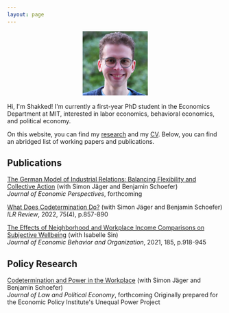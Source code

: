 ```yaml
---
layout: page
---
```


<div align="center"> 
  <img src="shakkednoy_cropped.jpg" width="30%" /> 
</div>

Hi, I'm Shakked! I'm currently a first-year PhD student in the Economics Department at MIT, interested in labor economics, behavioral economics, and political economy.

On this website, you can find my [research](http://shakkednoy.com/research/) and my [CV](http://shakkednoy.com/cv.pdf). Below, you can find an abridged list of working papers and publications.

<h2> Publications </h2>

[The German Model of Industrial Relations: Balancing Flexibility and Collective Action](jep_germany.pdf) (with Simon Jäger and Benjamin Schoefer)<br/>
_Journal of Economic Perspectives_, forthcoming

[What Does Codetermination Do?](wdcd_ilrr.pdf) (with Simon Jäger and Benjamin Schoefer)<br/>
_ILR Review_, 2022, 75(4), p.857-890<br/> 

[The Effects of Neighborhood and Workplace Income Comparisons on Subjective Wellbeing](thesis_jeboR2.pdf) (with Isabelle Sin)<br/>
_Journal of Economic Behavior and Organization_, 2021, 185, p.918-945<br/>

<h2> Policy Research </h1>

[Codetermination and Power in the Workplace](epi_21.pdf) (with Simon Jäger and Benjamin Schoefer)<br/>
_Journal of Law and Political Economy_, forthcoming
Originally prepared for the Economic Policy Institute's Unequal Power Project<br/>





